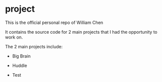 # project

This is the official personal repo of William Chen

It contains the source code for 2 main projects that I had the opportunity to work on.

The 2 main projects include:

- Big Brain
- Huddle

- Test
